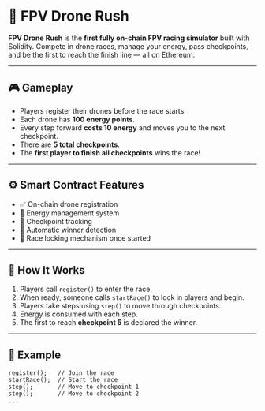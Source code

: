 # 🚀 FPV Drone Rush   
    
**FPV Drone Rush** is the **first fully on-chain FPV racing simulator** built with Solidity. Compete in drone races, manage your energy, pass checkpoints, and be the first to reach the finish line — all on Ethereum.
   
---    
 
## 🎮 Gameplay     
 
- Players register their drones before the race starts.  
- Each drone has **100 energy points**.    
- Every step forward **costs 10 energy** and moves you to the next checkpoint.   
- There are **5 total checkpoints**.  
- The **first player to finish all checkpoints** wins the race!   
       
--- 

## ⚙️ Smart Contract Features  

- ✅ On-chain drone registration 
- 🔋 Energy management system  
- 🏁 Checkpoint tracking     
- 👑 Automatic winner detection
- 🛑 Race locking mechanism once started

---   
    
## 🧠 How It Works

1. Players call `register()` to enter the race.
2. When ready, someone calls `startRace()` to lock in players and begin.   
3. Players take steps using `step()` to move through checkpoints.
4. Energy is consumed with each step.
5. The first to reach **checkpoint 5** is declared the winner.

---   

## 🧪 Example

```solidity
register();   // Join the race
startRace();  // Start the race
step();       // Move to checkpoint 1
step();       // Move to checkpoint 2
...
